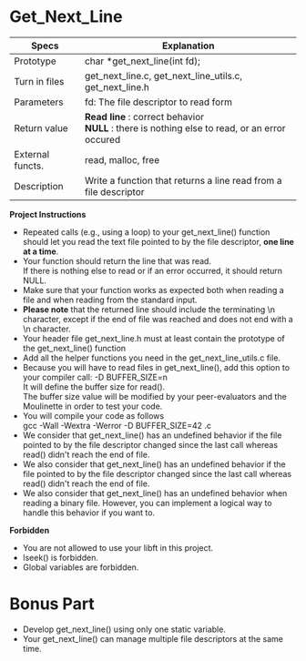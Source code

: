 # Get_Next_Line

| Specs  | Explanation |
| ------------- | ------------- |
| Prototype  | char *get_next_line(int fd); |
| Turn in files  | get_next_line.c, get_next_line_utils.c, get_next_line.h  |
| Parameters  |  fd: The file descriptor to read form  |
| Return value  |  **Read line** : correct behavior <br /> **NULL** : there is nothing else to read, or an error occured |
| External functs.  |  read, malloc, free |
| Description  |  Write a function that returns a line read from a file descriptor |

**Project Instructions**

- Repeated calls (e.g., using a loop) to your get_next_line() function should let you read the text file pointed to by the file descriptor, **one line at a time**.
- Your function should return the line that was read. <br/> If there is nothing else to read or if an error occurred, it should return NULL.
- Make sure that your function works as expected both when reading a file and when reading from the standard input.
- **Please note** that the returned line should include the terminating \n character, except if the end of file was reached and does not end with a \n character.
- Your header file get_next_line.h must at least contain the prototype of the get_next_line() function
- Add all the helper functions you need in the get_next_line_utils.c file.
- Because you will have to read files in get_next_line(), add this option to your compiler call: -D BUFFER_SIZE=n <br/> It will define the buffer size for read(). <br/> The buffer size value will be modified by your peer-evaluators and the Moulinette in order to test your code.
- You will compile your code as follows <br/> gcc -Wall -Wextra -Werror -D BUFFER_SIZE=42 <files>.c 
- We consider that get_next_line() has an undefined behavior if the file pointed to by the file descriptor changed since the last call whereas read() didn't reach the end of file.
- We also consider that get_next_line() has an undefined behavior if the file pointed to by the file descriptor changed since the last call whereas read() didn't reach the end of file.
- We also consider that get_next_line() has an undefined behavior when reading a binary file. However, you can implement a logical way to handle this behavior if you want to.
  
**Forbidden**
  
- You are not allowed to use your libft in this project.
- lseek() is forbidden.
- Global variables are forbidden.
  
  
# Bonus Part
  
- Develop get_next_line() using only one static variable.
- Your get_next_line() can manage multiple file descriptors at the same time.
  
